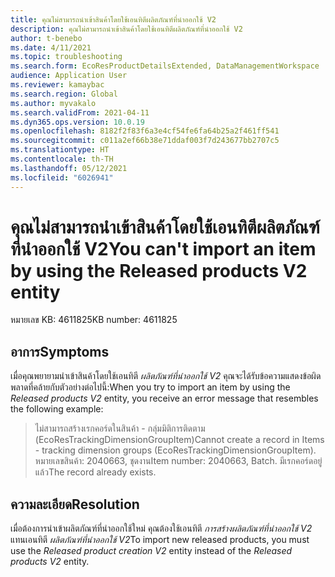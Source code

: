 ```yaml
---
title: คุณไม่สามารถนําเข้าสินค้าโดยใช้เอนทิตีผลิตภัณฑ์ที่นําออกใช้ V2
description: คุณไม่สามารถนําเข้าสินค้าโดยใช้เอนทิตีผลิตภัณฑ์ที่นําออกใช้ V2
author: t-benebo
ms.date: 4/11/2021
ms.topic: troubleshooting
ms.search.form: EcoResProductDetailsExtended, DataManagementWorkspace
audience: Application User
ms.reviewer: kamaybac
ms.search.region: Global
ms.author: myvakalo
ms.search.validFrom: 2021-04-11
ms.dyn365.ops.version: 10.0.19
ms.openlocfilehash: 8182f2f83f6a3e4cf54fe6fa64b25a2f461ff541
ms.sourcegitcommit: c011a2ef66b38e71ddaf003f7d243677bb2707c5
ms.translationtype: HT
ms.contentlocale: th-TH
ms.lasthandoff: 05/12/2021
ms.locfileid: "6026941"
---
```

# <a name="you-cant-import-an-item-by-using-the-released-products-v2-entity"></a><span data-ttu-id="6930b-103">คุณไม่สามารถนําเข้าสินค้าโดยใช้เอนทิตีผลิตภัณฑ์ที่นําออกใช้ V2</span><span class="sxs-lookup"><span data-stu-id="6930b-103">You can't import an item by using the Released products V2 entity</span></span>

<span data-ttu-id="6930b-104">หมายเลข KB: 4611825</span><span class="sxs-lookup"><span data-stu-id="6930b-104">KB number: 4611825</span></span>

## <a name="symptoms"></a><span data-ttu-id="6930b-105">อาการ</span><span class="sxs-lookup"><span data-stu-id="6930b-105">Symptoms</span></span>

<span data-ttu-id="6930b-106">เมื่อคุณพยายามนําเข้าสินค้าโดยใช้เอนทิตี *ผลิตภัณฑ์ที่นําออกใช้ V2* คุณจะได้รับข้อความแสดงข้อผิดพลาดที่คล้ายกับตัวอย่างต่อไปนี้:</span><span class="sxs-lookup"><span data-stu-id="6930b-106">When you try to import an item by using the *Released products V2* entity, you receive an error message that resembles the following example:</span></span>

> <span data-ttu-id="6930b-107">ไม่สามารถสร้างเรกคอร์ดในสินค้า - กลุ่มมิติการติดตาม (EcoResTrackingDimensionGroupItem)</span><span class="sxs-lookup"><span data-stu-id="6930b-107">Cannot create a record in Items - tracking dimension groups (EcoResTrackingDimensionGroupItem).</span></span> <span data-ttu-id="6930b-108">หมายเลขสินค้า: 2040663, ชุดงาน</span><span class="sxs-lookup"><span data-stu-id="6930b-108">Item number: 2040663, Batch.</span></span> <span data-ttu-id="6930b-109">มีเรกคอร์ดอยู่แล้ว</span><span class="sxs-lookup"><span data-stu-id="6930b-109">The record already exists.</span></span>

## <a name="resolution"></a><span data-ttu-id="6930b-110">ความละเอียด</span><span class="sxs-lookup"><span data-stu-id="6930b-110">Resolution</span></span>

<span data-ttu-id="6930b-111">เมื่อต้องการนําเข้าผลิตภัณฑ์ที่นําออกใช้ใหม่ คุณต้องใช้เอนทิตี *การสร้างผลิตภัณฑ์ที่นําออกใช้ V2* แทนเอนทิตี *ผลิตภัณฑ์ที่นําออกใช้ V2*</span><span class="sxs-lookup"><span data-stu-id="6930b-111">To import new released products, you must use the *Released product creation V2* entity instead of the *Released products V2* entity.</span></span>
